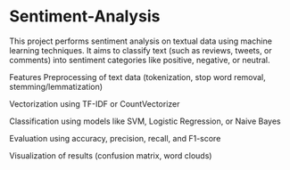 # Sentiment-Analysis
This project performs sentiment analysis on textual data using machine learning techniques. It aims to classify text (such as reviews, tweets, or comments) into sentiment categories like positive, negative, or neutral.

Features
Preprocessing of text data (tokenization, stop word removal, stemming/lemmatization)

Vectorization using TF-IDF or CountVectorizer

Classification using models like SVM, Logistic Regression, or Naive Bayes

Evaluation using accuracy, precision, recall, and F1-score

Visualization of results (confusion matrix, word clouds)
